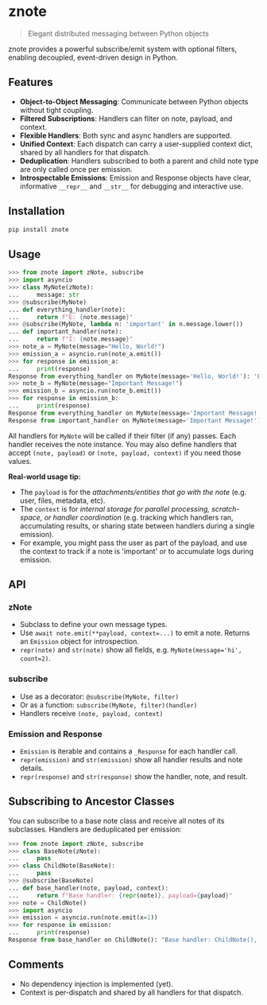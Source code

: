 # znote

> Elegant distributed messaging between Python objects

znote provides a powerful subscribe/emit system with optional filters, enabling decoupled, event-driven design in Python.

## Features

- **Object-to-Object Messaging**: Communicate between Python objects without tight coupling.
- **Filtered Subscriptions**: Handlers can filter on note, payload, and context.
- **Flexible Handlers**: Both sync and async handlers are supported.
- **Unified Context**: Each dispatch can carry a user-supplied context dict, shared by all handlers for that dispatch.
- **Deduplication**: Handlers subscribed to both a parent and child note type are only called once per emission.
- **Introspectable Emissions**: Emission and Response objects have clear, informative `__repr__` and `__str__` for debugging and interactive use.

## Installation

```bash
pip install znote
```

## Usage

```python
>>> from znote import zNote, subscribe
>>> import asyncio
>>> class MyNote(zNote):
...     message: str
>>> @subscribe(MyNote)
... def everything_handler(note):
...     return f"E: {note.message}"
>>> @subscribe(MyNote, lambda n: 'important' in n.message.lower())
... def important_handler(note):
...     return f"I: {note.message}"
>>> note_a = MyNote(message="Hello, World!")
>>> emission_a = asyncio.run(note_a.emit())
>>> for response in emission_a:
...     print(response)
Response from everything_handler on MyNote(message='Hello, World!'): 'E: Hello, World!'
>>> note_b = MyNote(message="Important Message!")
>>> emission_b = asyncio.run(note_b.emit())
>>> for response in emission_b:
...     print(response)
Response from everything_handler on MyNote(message='Important Message!'): 'E: Important Message!'
Response from important_handler on MyNote(message='Important Message!'): 'I: Important Message!'

```

All handlers for `MyNote` will be called if their filter (if any) passes. Each handler receives the note instance. You may also define handlers that accept `(note, payload)` or `(note, payload, context)` if you need those values.

**Real-world usage tip:**
- The `payload` is for the *attachments/entities that go with the note* (e.g. user, files, metadata, etc).
- The `context` is for *internal storage for parallel processing, scratch-space, or handler coordination* (e.g. tracking which handlers ran, accumulating results, or sharing state between handlers during a single emission).
- For example, you might pass the user as part of the payload, and use the context to track if a note is 'important' or to accumulate logs during emission.

## API

### zNote

- Subclass to define your own message types.
- Use `await note.emit(**payload, context=...)` to emit a note. Returns an `Emission` object for introspection.
- `repr(note)` and `str(note)` show all fields, e.g. `MyNote(message='hi', count=2)`.

### subscribe

- Use as a decorator: `@subscribe(MyNote, filter)`
- Or as a function: `subscribe(MyNote, filter)(handler)`
- Handlers receive `(note, payload, context)`

### Emission and Response

- `Emission` is iterable and contains a `_Response` for each handler call.
- `repr(emission)` and `str(emission)` show all handler results and note details.
- `repr(response)` and `str(response)` show the handler, note, and result.

## Subscribing to Ancestor Classes

You can subscribe to a base note class and receive all notes of its subclasses. Handlers are deduplicated per emission:

```python
>>> from znote import zNote, subscribe
>>> class BaseNote(zNote):
...     pass
>>> class ChildNote(BaseNote):
...     pass
>>> @subscribe(BaseNote)
... def base_handler(note, payload, context):
...     return f"Base handler: {repr(note)}, payload={payload}"
>>> note = ChildNote()
>>> import asyncio
>>> emission = asyncio.run(note.emit(x=1))
>>> for response in emission:
...     print(response)
Response from base_handler on ChildNote(): "Base handler: ChildNote(), payload={'x': 1}"

```

## Comments

- No dependency injection is implemented (yet).
- Context is per-dispatch and shared by all handlers for that dispatch.
